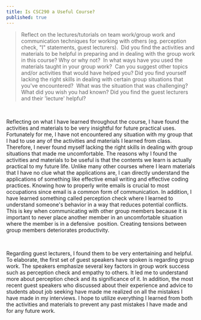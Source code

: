 ```yaml
---
title: Is CSC290 a Useful Course?
published: true
---
```

> Reflect on the lectures/tutorials on team work/group work and communication techniques for working with others (eg. perception check, "I" statements, guest lecturers).  Did you find the activities and materials to be helpful in preparing and in dealing with the group work in this course? Why or why not?  In what ways have you used the materials taught in your group work?  Can you suggest other topics and/or activities that would have helped you? Did you find yourself lacking the right skills in dealing with certain group situations that you've encountered?  What was the situation that was challenging? What did you wish you had known? Did you find the guest lecturers and their 'lecture' helpful?

<br />

Reflecting on what I have learned throughout the course, I have found the activities and materials to be very insightful for future practical uses. Fortunately for me, I have not encountered any situation with my group that I had to use any of the activities and materials I learned from class. Therefore, I never found myself lacking the right skills in dealing with group situations that made me uncomfortable. The reasons why I found the activities and materials to be useful is that the contents we learn is actually practical to my future life. Unlike many other courses where I learn materials that I have no clue what the applications are, I can directly understand the applications of something like effective email writing and effective coding practices. Knowing how to properly write emails is crucial to most occupations since email is a common form of communication. In addition, I have learned something called perception check where I learned to understand someone's behavior in a way that reduces potential conflicts. This is key when communicating with other group members because it is important to never place another member in an uncomfortable situation where the member is in a defensive  position. Creating tensions between group members deteriorates productivity.
 
<br />
 

Regarding guest lecturers, I found them to be very entertaining and helpful. To elaborate, the first set of guest speakers have spoken is regarding group work. The speakers emphasize several key factors in group work success such as perception check and empathy to others. It led me to understand more about perception check and its significance of it. In addition, the most recent guest speakers who discussed about their experience and advice to students about job seeking have made me realized on all the mistakes I have made in my interviews. I hope to utilize everything I learned from both the activities and materials to prevent any past mistakes I have made and for any future work.
